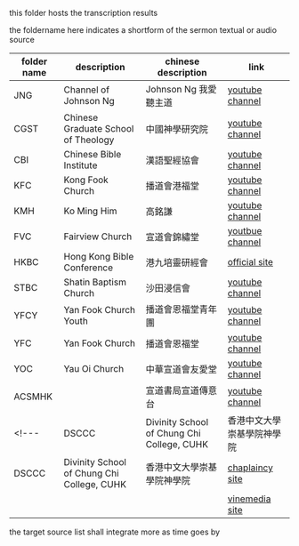 this folder hosts the transcription results

the foldername here indicates a shortform of the sermon textual or audio source

| folder name | description                                 | chinese description        | link                                                                               |
| ----------- | ------------------------------------------- | -------------------------- | ---------------------------------------------------------------------------------- |
| JNG         | Channel of Johnson Ng                       | Johnson Ng 我愛聽主道      | [youtube channel](https://www.youtube.com/JohnsonNg)                               |
| CGST        | Chinese Graduate School of Theology         | 中國神學研究院             | [youtube channel](https://www.youtube.com/cgstedu)                                 |
| CBI         | Chinese Bible Institute                     | 漢語聖經協會               | [youtube channel](https://www.youtube.com/CBIsupport)                              |
| KFC         | Kong Fook Church                            | 播道會港福堂               | [youtube channel](https://www.youtube.com/@EFCCKongFokChurch)                      |
| KMH         | Ko Ming Him                                 | 高銘謙                     | [youtube channel](https://www.youtube.com/@lawrenceko5206)                         |
| FVC         | Fairview Church                             | 宣道會錦繡堂               | [youtbue channel](https://www.youtube.com/@fairviewchurch)                         |
| HKBC        | Hong Kong Bible Conference                  | 港九培靈研經會             | [official site](https://www.hkbibleconference.org)                                 |
| STBC        | Shatin Baptism Church                       | 沙田浸信會                 | [youtube channel](https://www.youtube.com/@stbc1977)                               |
| YFCY        | Yan Fook Church Youth                       | 播道會恩福堂青年團         | [youtube channel](https://www.youtube.com/c/YanfookYouth)                          |
| YFC         | Yan Fook Church                             | 播道會恩福堂               | [youtube channel](https://www.youtube.com/yanfookchurch)                           |
| YOC         | Yau Oi Church                               | 中華宣道會友愛堂           | [youtube channel](https://www.youtube.com/@user-vg6iu5wh1g)                        |
| ACSMHK      |                                             | 宣道書局宣道傳意台         | [youtube channel](https://www.youtube.com/@acsmhk)                                 |
<!--- | DSCCC       | Divinity School of Chung Chi College, CUHK  | 香港中文大學崇基學院神學院 | [chaplaincy site](https://www.cco.cuhk.edu.hk/chaplaincy/chi/sermon20xx/)          | --->
| DSCCC       | Divinity School of Chung Chi College, CUHK  | 香港中文大學崇基學院神學院 | [chaplaincy site](https://www.ccc.cuhk.edu.hk/tc/content.php?wid=739)        |
|             |                                             |                            | [vinemedia site](https://www.vinemedia.org/category/course/bible-teaching/sunday-service-1/) |

the target source list shall integrate more as time goes by


